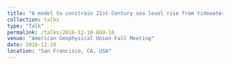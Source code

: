 ```yaml
---
title: "A model to constrain 21st-Century sea level rise from tidewater glaciers"
collection: talks
type: "Talk"
permalink: /talks/2016-12-10-AGU-16
venue: "American Geophysical Union Fall Meeting"
date: 2016-12-10
location: "San Francisco, CA, USA"
---
```

